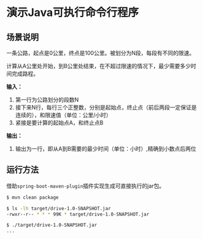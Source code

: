 # 演示Java可执行命令行程序

## 场景说明

一条公路，起点是0公里，终点是100公里。被划分为N段，每段有不同的限速。

计算从A公里处开始，到B公里处结束，在不超过限速的情况下，最少需要多少时间完成路程。

**输入：**
1. 第一行为公路划分的段数N
2. 接下来N行，每行三个正整数，分别是起始点，终止点（前后两段一定保证是连续的），和限速值（单位：公里/小时）
3. 紧接是要计算的起始点A，和终止点B

**输出：**
1. 输出为一行，即从A到B需要的最少时间（单位：小时）,精确到小数点后两位


## 运行方法

借助`spring-boot-maven-plugin`插件实现生成可直接执行的jar包。

```bash
$ mvn clean package

$ ls -lh target/drive-1.0-SNAPSHOT.jar
-rwxr--r-- * * * 99K * target/drive-1.0-SNAPSHOT.jar

$ ./target/drive-1.0-SNAPSHOT.jar
...
```
